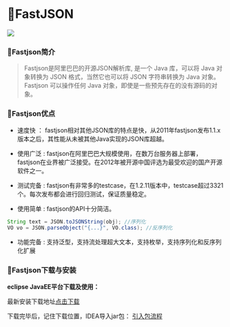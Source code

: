 # :beginner:FastJSON

![](http://www.runoob.com/wp-content/uploads/2018/09/fastjson.jpg)

### :trident:Fastjson简介 ###

>Fastjson是阿里巴巴的开源JSON解析库, 是一个 Java 库，可以将 Java 对象转换为 JSON 格式，当然它也可以将 JSON 字符串转换为 Java 对象。Fastjson 可以操作任何 Java 对象，即使是一些预先存在的没有源码的对象。

### :trident:Fastjson优点 ###

 * 速度快 ： fastjson相对其他JSON库的特点是快，从2011年fastjson发布1.1.x版本之后，其性能从未被其他Java实现的JSON库超越。
 
 * 使用广泛 : fastjson在阿里巴巴大规模使用，在数万台服务器上部署，fastjson在业界被广泛接受。在2012年被开源中国评选为最受欢迎的国产开源软件之一。
 
 * 测试完备 : fastjson有非常多的testcase，在1.2.11版本中，testcase超过3321个。每次发布都会进行回归测试，保证质量稳定。
 
 * 使用简单 : fastjson的API十分简洁。
 
```java
String text = JSON.toJSONString(obj); //序列化
VO vo = JSON.parseObject("{...}", VO.class); //反序列化
```

 * 功能完备 : 支持泛型，支持流处理超大文本，支持枚举，支持序列化和反序列化扩展

### :trident:Fastjson下载与安装 ###

**eclipse JavaEE平台下载及使用：**

   最新安装下载地址[点击下载](https://repo1.maven.org/maven2/com/alibaba/fastjson/1.2.53/fastjson-1.2.53.jar)
   
   下载完毕后，记住下载位置，IDEA导入jar包： [引入包流程](https://github.com/Lumnca/FastJSON/blob/master/%E5%AE%89%E8%A3%85%E4%B8%8E%E5%BC%95%E5%85%A5.md)

